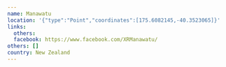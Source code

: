 ```yaml
---
name: Manawatu
location: '{"type":"Point","coordinates":[175.6082145,-40.3523065]}'
links:
  others: 
  facebook: https://www.facebook.com/XRManawatu/
others: []
country: New Zealand
---
```

